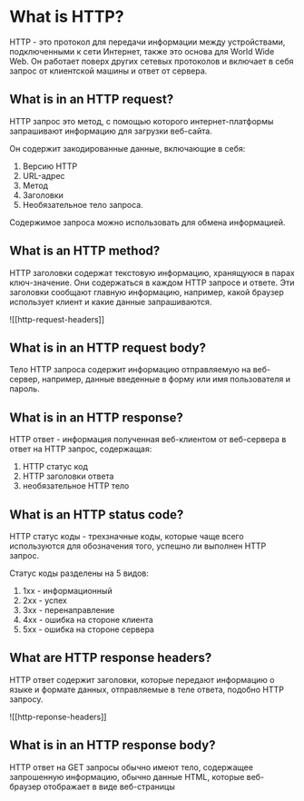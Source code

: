 # What is HTTP?

HTTP - это протокол для передачи информации между устройствами, подключенными к сети Интернет, также это основа для World Wide Web. Он работает поверх других сетевых протоколов и включает в себя запрос от клиентской машины и ответ от сервера.

## What is in an HTTP request?

HTTP запрос это метод, с помощью которого интернет-платформы запрашивают информацию для загрузки веб-сайта. 

Он содержит закодированные данные, включающие в себя:

1. Версию HTTP
2. URL-адрес
3. Метод
4. Заголовки
5. Необязательное тело запроса. 

Содержимое запроса можно использовать для обмена информацией.

## What is an HTTP method?

HTTP заголовки содержат текстовую информацию, хранящуюся в парах ключ-значение. Они содержаться в каждом HTTP запросе и ответе. Эти заголовки сообщают главную информацию, например, какой браузер использует клиент и какие данные запрашиваются.

![[http-request-headers]]

## What is in an HTTP request body?

Тело HTTP запроса содержит информацию отправляемую на веб-сервер, например, данные введенные в форму или имя пользователя и пароль.

## What is in an HTTP response?

HTTP ответ - информация полученная веб-клиентом от веб-сервера в ответ на HTTP запрос, содержащая:

1. HTTP статус код
2. HTTP заголовки ответа
3. необязательное HTTP тело

## What is an HTTP status code?

HTTP статус коды - трехзначные коды, которые чаще всего используются для обозначения того, успешно ли выполнен HTTP запрос.

Статус коды разделены на 5 видов:

1. 1хх - информационный
2. 2хх - успех
3. 3хх - перенаправление
4. 4хх - ошибка на стороне клиента
5. 5хх - ошибка на стороне сервера

## What are HTTP response headers?

HTTP ответ содержит заголовки, которые передают информацию о языке и формате данных, отправляемые в теле ответа, подобно HTTP запросу.

![[http-reponse-headers]]

## What is in an HTTP response body?

HTTP ответ на GET запросы обычно имеют тело, содержащее запрошенную информацию, обычно данные HTML, которые веб-браузер отображает в виде веб-страницы